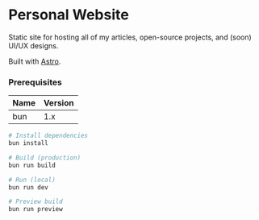 # Personal Website

Static site for hosting all of my articles, open-source projects, and (soon) UI/UX designs.

Built with [Astro](https://astro.build).

### Prerequisites

| Name | Version |
| ---- | ------- |
| bun  | 1.x     |

```sh
# Install dependencies
bun install

# Build (production)
bun run build

# Run (local)
bun run dev

# Preview build
bun run preview
```
